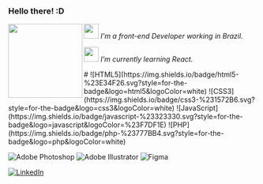 ### Hello there! :D

<div>
<img align=left src="https://user-images.githubusercontent.com/86322489/159967358-8e245b48-ee91-4130-afbf-6ba545924985.gif" width="150" height="150" />
  <p><img width="30" src="https://media4.giphy.com/media/3oKIPnAiaMCws8nOsE/giphy.gif?cid=ecf05e47thrr64op7l3nlzqnvoho7a8uil9zyivtylr82t36&rid=giphy.gif&ct=g"/><em> I'm a front-end Developer working in Brazil.</em></p>
  <p><img width="30" src="https://media3.giphy.com/media/2xnO6tTIYYFE2j3IqQ/giphy.gif?cid=ecf05e47jo6ivbnx3gcditmecmjolr01zz3r7guwwd80a4cc&rid=giphy.gif&ct=g"/><em> I’m currently learning React.</em></p>
</div>
#
![HTML5](https://img.shields.io/badge/html5-%23E34F26.svg?style=for-the-badge&logo=html5&logoColor=white)
![CSS3](https://img.shields.io/badge/css3-%231572B6.svg?style=for-the-badge&logo=css3&logoColor=white)
![JavaScript](https://img.shields.io/badge/javascript-%23323330.svg?style=for-the-badge&logo=javascript&logoColor=%23F7DF1E)
![PHP](https://img.shields.io/badge/php-%23777BB4.svg?style=for-the-badge&logo=php&logoColor=white)

![Adobe Photoshop](https://img.shields.io/badge/adobe%20photoshop-%2331A8FF.svg?style=for-the-badge&logo=adobe%20photoshop&logoColor=white)
![Adobe Illustrator](https://img.shields.io/badge/adobe%20illustrator-%23FF9A00.svg?style=for-the-badge&logo=adobe%20illustrator&logoColor=white)
![Figma](https://img.shields.io/badge/figma-%23F24E1E.svg?style=for-the-badge&logo=figma&logoColor=white)

<a href="https://br.linkedin.com/in/graziela-diehl" target="_blank">![LinkedIn](https://img.shields.io/badge/linkedin-%230077B5.svg?style=for-the-badge&logo=linkedin&logoColor=white)</a>
